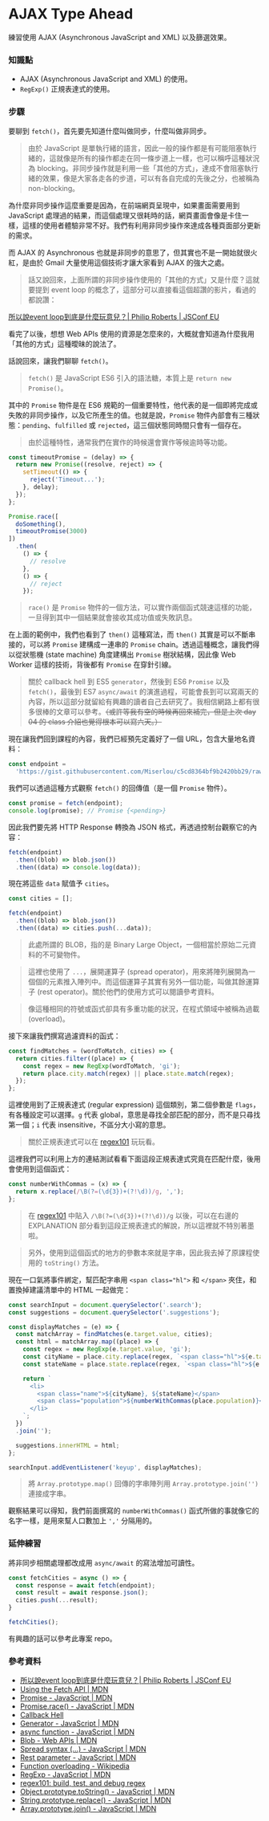 # AJAX Type Ahead

練習使用 AJAX (Asynchronous JavaScript and XML) 以及篩選效果。

### 知識點

* AJAX (Asynchronous JavaScript and XML) 的使用。
* `RegExp()` 正規表達式的使用。

### 步驟

要聊到 `fetch()`，首先要先知道什麼叫做同步，什麼叫做非同步。

> 由於 JavaScript 是單執行緒的語言，因此一般的操作都是有可能阻塞執行緒的，這就像是所有的操作都走在同一條步道上一樣，也可以稱呼這種狀況為 blocking。非同步操作就是利用一些「其他的方式」，達成不會阻塞執行緒的效果，像是大家各走各的步道，可以有各自完成的先後之分，也被稱為 non-blocking。

為什麼非同步操作這麼重要是因為，在前端網頁呈現中，如果畫面需要用到 JavaScript 處理過的結果，而這個處理又很耗時的話，網頁畫面會像是卡住一樣，這樣的使用者體驗非常不好。我們有利用非同步操作來達成各種頁面部分更新的需求。

而 AJAX 的 Asynchronous 也就是非同步的意思了，但其實也不是一開始就很火紅，是由於 Gmail 大量使用這個技術才讓大家看到 AJAX 的強大之處。

> 話又說回來，上面所謂的非同步操作使用的「其他的方式」又是什麼？這就要提到 event loop 的概念了，這部分可以直接看這個超讚的影片，看過的都說讚：

[所以說event loop到底是什麼玩意兒？| Philip Roberts | JSConf EU](https://www.youtube.com/watch?v=8aGhZQkoFbQ)

看完了以後，想想 Web APIs 使用的資源是怎麼來的，大概就會知道為什麼我用「其他的方式」這種曖昧的說法了。

話說回來，讓我們聊聊 `fetch()`。

> `fetch()` 是 JavaScript ES6 引入的語法糖，本質上是 `return new Promise()`。

其中的 `Promise` 物件是在 ES6 規範的一個重要特性，他代表的是一個即將完成或失敗的非同步操作，以及它所產生的值。也就是說，`Promise` 物件內部會有三種狀態：`pending`、`fulfilled` 或 `rejected`，這三個狀態同時間只會有一個存在。

> 由於這種特性，通常我們在實作的時候還會實作等候逾時等功能。

``` js
const timeoutPromise = (delay) => {
  return new Promise((resolve, reject) => {
    setTimeout(() => {
      reject('Timeout...');
    }, delay);
  });
};

Promise.race([
  doSomething(),
  timeoutPromise(3000)
])
  .then(
    () => {
      // resolve
    },
    () => {
      // reject
    });
```

> `race()` 是 `Promise` 物件的一個方法，可以實作兩個函式競速這樣的功能，一旦得到其中一個結果就會接收其成功值或失敗訊息。

在上面的範例中，我們也看到了 `then()` 這種寫法，而 `then()` 其實是可以不斷串接的，可以將 `Promise` 建構成一連串的 `Promise` chain。透過這種概念，讓我們得以從狀態機 (state machine) 角度建構出 `Promise` 樹狀結構，因此像 Web Worker 這樣的技術，背後都有 `Promise` 在穿針引線。

> 關於 callback hell 到 ES5 `generator`，然後到 ES6 `Promise` 以及 `fetch()`，最後到 ES7 `async/await` 的演進過程，可能會長到可以寫兩天的內容，所以這部分就留給有興趣的讀者自己去研究了。我相信網路上都有很多很棒的文章可以參考。~~（或許等我有空的時候再回來補完，但是上次 day 04 的 class 介紹也覺得根本可以寫六天。）~~

現在讓我們回到課程的內容，我們已經預先定義好了一個 URL，包含大量地名資料：

``` js
const endpoint =
  'https://gist.githubusercontent.com/Miserlou/c5cd8364bf9b2420bb29/raw/2bf258763cdddd704f8ffd3ea9a3e81d25e2c6f6/cities.json';
```

我們可以透過這種方式觀察 `fetch()` 的回傳值（是一個 `Promise` 物件）。

``` js
const promise = fetch(endpoint);
console.log(promise); // Promise {<pending>}
```

因此我們要先將 HTTP Response 轉換為 JSON 格式，再透過控制台觀察它的內容：

``` js
fetch(endpoint)
  .then((blob) => blob.json())
  .then((data) => console.log(data));
```

現在將這些 `data` 賦值予 `cities`。

``` js
const cities = [];

fetch(endpoint)
  .then((blob) => blob.json())
  .then((data) => cities.push(...data));
```

> 此處所謂的 BLOB，指的是 Binary Large Object，一個相當於原始二元資料的不可變物件。

> 這裡也使用了 `...`，展開運算子 (spread operator)，用來將陣列展開為一個個的元素推入陣列中。而這個運算子其實有另外一個功能，叫做其餘運算子 (rest operator)。關於他們的使用方式可以閱讀參考資料。

> 像這種相同的符號或函式卻具有多重功能的狀況，在程式領域中被稱為過載 (overload)。

接下來讓我們撰寫過濾資料的函式：

``` js
const findMatches = (wordToMatch, cities) => {
  return cities.filter((place) => {
    const regex = new RegExp(wordToMatch, 'gi');
    return place.city.match(regex) || place.state.match(regex);
  });
};
```

這裡使用到了正規表達式 (regular expression) 這個類別，第二個參數是 `flags`，有各種設定可以選擇。`g` 代表 global，意思是尋找全部匹配的部分，而不是只尋找第一個；`i` 代表 insensitive，不區分大小寫的意思。

> 關於正規表達式可以在 [regex101](https://regex101.com/) 玩玩看。

這裡我們可以利用上方的連結測試看看下面這段正規表達式究竟在匹配什麼，後用會使用到這個函式：

``` js
const numberWithCommas = (x) => {
  return x.replace(/\B(?=(\d{3})+(?!\d))/g, ',');
};
```

> 在 [regex101](https://regex101.com/) 中貼入 `/\B(?=(\d{3})+(?!\d))/g` 以後，可以在右邊的 EXPLANATION 部分看到這段正規表達式的解說，所以這裡就不特別著墨啦。

> 另外，使用到這個函式的地方的參數本來就是字串，因此我去掉了原課程使用的 `toString()` 方法。

現在一口氣將事件綁定，幫匹配字串用 `<span class="hl">` 和 `</span>` 夾住，和置換掉建議清單中的 HTML 一起做完：

``` js
const searchInput = document.querySelector('.search');
const suggestions = document.querySelector('.suggestions');

const displayMatches = (e) => {
  const matchArray = findMatches(e.target.value, cities);
  const html = matchArray.map((place) => {
    const regex = new RegExp(e.target.value, 'gi');
    const cityName = place.city.replace(regex, `<span class="hl">${e.target.value}</span>`);
    const stateName = place.state.replace(regex, `<span class="hl">${e.target.value}</span>`);

    return `
      <li>
        <span class="name">${cityName}, ${stateName}</span>
        <span class="population">${numberWithCommas(place.population)}</span>
      </li>
    `;
  })
  .join('');

  suggestions.innerHTML = html;
};

searchInput.addEventListener('keyup', displayMatches);
```

> 將 `Array.prototype.map()` 回傳的字串陣列用 `Array.prototype.join('')` 連接成字串。

觀察結果可以得知，我們前面撰寫的 `numberWithCommas()` 函式所做的事就像它的名字一樣，是用來幫人口數加上 `','` 分隔用的。

### 延伸練習

將非同步相關處理都改成用 `async/await` 的寫法增加可讀性。

``` js
const fetchCities = async () => {
  const response = await fetch(endpoint);
  const result = await response.json();
  cities.push(...result);
}

fetchCities();
```

有興趣的話可以參考此專案 repo。

### 參考資料

* [所以說event loop到底是什麼玩意兒？| Philip Roberts | JSConf EU](https://www.youtube.com/watch?v=8aGhZQkoFbQ)
* [Using the Fetch API | MDN](https://developer.mozilla.org/en-US/docs/Web/API/Fetch_API/Using_Fetch)
* [Promise - JavaScript | MDN](https://developer.mozilla.org/en-US/docs/Web/JavaScript/Reference/Global_Objects/Promise)
* [Promise.race() - JavaScript | MDN](https://developer.mozilla.org/en-US/docs/Web/JavaScript/Reference/Global_Objects/Promise/race)
* [Callback Hell](http://callbackhell.com/)
* [Generator - JavaScript | MDN](https://developer.mozilla.org/en-US/docs/Web/JavaScript/Reference/Global_Objects/Generator)
* [async function - JavaScript | MDN](https://developer.mozilla.org/en-US/docs/Web/JavaScript/Reference/Statements/async_function)
* [Blob - Web APIs | MDN](https://developer.mozilla.org/en-US/docs/Web/API/Blob)
* [Spread syntax (...) - JavaScript | MDN](https://developer.mozilla.org/en-US/docs/Web/JavaScript/Reference/Operators/Spread_syntax)
* [Rest parameter - JavaScript | MDN](https://developer.mozilla.org/en-US/docs/Web/JavaScript/Reference/Functions/rest_parameters)
* [Function overloading - Wikipedia](https://en.wikipedia.org/wiki/Function_overloading)
* [RegExp - JavaScript | MDN](https://developer.mozilla.org/en-US/docs/Web/JavaScript/Reference/Global_Objects/RegExp/RegExp)
* [regex101: build, test, and debug regex](https://regex101.com/)
* [Object.prototype.toString() - JavaScript | MDN](https://developer.mozilla.org/en-US/docs/Web/JavaScript/Reference/Global_Objects/Object/toString)
* [String.prototype.replace() - JavaScript | MDN](https://developer.mozilla.org/en-US/docs/Web/JavaScript/Reference/Global_Objects/String/replace)
* [Array.prototype.join() - JavaScript | MDN](https://developer.mozilla.org/en-US/docs/Web/JavaScript/Reference/Global_Objects/Array/join)
